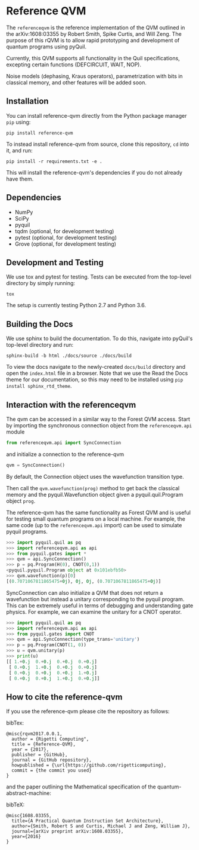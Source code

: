 # Reference QVM

The `referenceqvm` is the reference implementation of the QVM outlined in the
arXiv:1608:03355 by Robert Smith, Spike Curtis, and Will Zeng. The purpose of
this rQVM is to allow rapid prototyping and development of quantum programs
using pyQuil.

Currently, this QVM supports all functionality in the Quil specifications, 
excepting certain functions (DEFCIRCUIT, WAIT, NOP).

Noise models (dephasing, Kraus operators), parametrization with bits in 
classical memory, and other features will be added soon.


## Installation

You can install reference-qvm directly from the Python package manager `pip` using:
```
pip install reference-qvm
```

To instead install reference-qvm from source, clone this repository, `cd` into it, and run:
```
pip install -r requirements.txt -e .
```

This will install the reference-qvm's dependencies if you do not already have them.

## Dependencies

* NumPy
* SciPy
* pyquil
* tqdm (optional, for development testing)
* pytest (optional, for development testing)
* Grove (optional, for development testing)

## Development and Testing

We use tox and pytest for testing. Tests can be executed from the top-level directory by simply
running:
```
tox
```
The setup is currently testing Python 2.7 and Python 3.6.

## Building the Docs

We use sphinx to build the documentation. To do this, navigate into pyQuil's top-level directory and run:

```
sphinx-build -b html ./docs/source ./docs/build
```
To view the docs navigate to the newly-created `docs/build` directory and open
the `index.html` file in a browser. Note that we use the Read the Docs theme for
our documentation, so this may need to be installed using `pip install sphinx_rtd_theme`.

## Interaction with the referenceqvm

The qvm can be accessed in a similar way to the Forest QVM access.
Start by importing the synchronous connection object from the `referenceqvm.api` module

```python
from referenceqvm.api import SyncConnection
```

and initialize a connection to the reference-qvm

```python
qvm = SyncConnection()
```

By default, the Connection object uses the wavefunction transition type.  

Then call the `qvm.wavefunction(prog)` method to get back the classical memory and the 
pyquil.Wavefunction object given a pyquil.quil.Program object `prog`.

The reference-qvm has the same functionality as Forest QVM and is useful for testing 
small quantum programs on a local machine.  For example, the same code (up to the 
`referenceqvm.api` import) can be used to simulate pyquil programs.

```python
>>> import pyquil.quil as pq
>>> import referenceqvm.api as api
>>> from pyquil.gates import *
>>> qvm = api.SyncConnection()
>>> p = pq.Program(H(0), CNOT(0,1))
<pyquil.pyquil.Program object at 0x101ebfb50>
>>> qvm.wavefunction(p)[0]
[(0.7071067811865475+0j), 0j, 0j, (0.7071067811865475+0j)]
```

SyncConnection can also initialize a QVM that does not return a wavefunction but instead a unitary corresponding
to the pyquil program.  This can be extremely useful in terms of debugging and understanding gate physics.  For example,
we can examine the unitary for a CNOT operator.

```python
>>> import pyquil.quil as pq
>>> import referenceqvm.api as api
>>> from pyquil.gates import CNOT
>>> qvm = api.SyncConnection(type_trans='unitary')
>>> p = pq.Program(CNOT(1, 0))
>>> u = qvm.unitary(p)
>>> print(u)
[[ 1.+0.j  0.+0.j  0.+0.j  0.+0.j]
 [ 0.+0.j  1.+0.j  0.+0.j  0.+0.j]
 [ 0.+0.j  0.+0.j  0.+0.j  1.+0.j]
 [ 0.+0.j  0.+0.j  1.+0.j  0.+0.j]]
```



## How to cite the reference-qvm

If you use the reference-qvm please cite the repository as follows:

bibTex:
```
@misc{rqvm2017.0.0.1,
  author = {Rigetti Computing",
  title = {Reference-QVM},
  year = {2017},
  publisher = {GitHub},
  journal = {GitHub repository},
  howpublished = {\url{https://github.com/rigetticomputing},
  commit = {the commit you used}
}
```

and the paper outlining the Mathematical specification of the quantum-abstract-machine:

bibTeX:
```
@misc{1608.03355,
  title={A Practical Quantum Instruction Set Architecture},
  author={Smith, Robert S and Curtis, Michael J and Zeng, William J},
  journal={arXiv preprint arXiv:1608.03355},
  year={2016}
}
```

